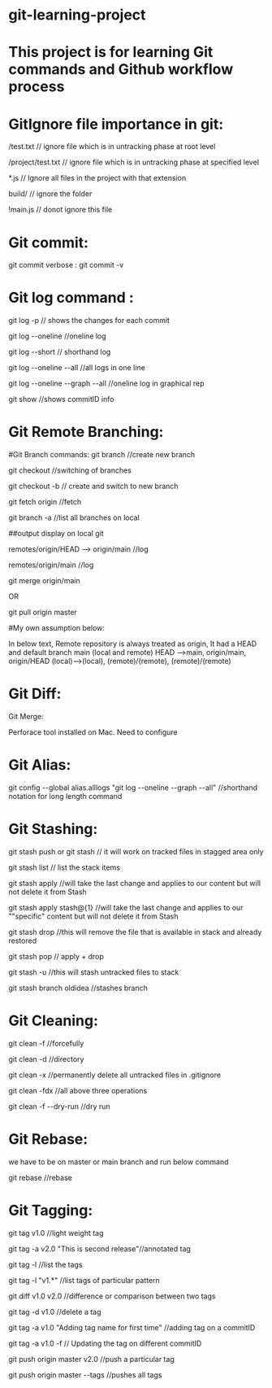 # git-learning-project
This project is for learning Git commands and Github workflow process
========================================================================================
# GitIgnore file importance in git:

/test.txt           // ignore file which is in untracking phase at root level

/project/test.txt   // ignore file which is in untracking phase at specified level

 *.js               // Ignore all files in the project with that extension

 build/             // ignore the folder

 !main.js           // donot ignore this file


# Git commit:

git commit verbose : git commit -v


# Git log command :

git log -p // shows the changes for each commit

git log --oneline //oneline log

git log --short // shorthand log

git log --oneline --all //all logs in one line

git log --oneline --graph --all //oneline log in graphical rep

git show <commitID> //shows commitID info


# Git Remote Branching:

#Git Branch commands:
git branch <branch-name> //create new branch

git checkout <branch-name> //switching of branches

git checkout -b <brnach-name> // create and switch to new branch

git fetch origin //fetch

git branch -a //list all branches on local

##output display on local git

remotes/origin/HEAD --> origin/main //log

remotes/origin/main //log

git merge origin/main

OR

git pull origin master


#My own assumption below:

In below text, Remote repository is always treated as origin,
It had a HEAD and default branch main (local and remote)
HEAD -->main, origin/main, origin/HEAD
(local)-->(local), (remote)/(remote), (remote)/(remote)


# Git Diff:

Git Merge:

Perforace tool installed on Mac. Need to configure

# Git Alias:

git config --global alias.alllogs "git log --oneline --graph --all" //shorthand
notation for long length command


# Git Stashing:

git stash push or git stash // it will work on tracked files in stagged area only

git stash list // list the stack items

git stash apply //will take the last change and applies to our content but will not delete it from Stash

git stash apply stash@{1} //will take the last change and applies to our ""specific" content but will not delete it from Stash

git stash drop //this will remove the file that is available in stack and already restored

git stash pop // apply + drop

git stash -u //this will stash untracked files to stack

git stash branch oldidea //stashes branch


# Git Cleaning:

git clean -f  //forcefully

git clean -d //directory

git clean -x //permanently delete all untracked files in .gitignore

git clean -fdx //all above three operations

git clean -f --dry-run //dry run


# Git Rebase:

we have to be on master or main branch and run below command

git rebase <feature1-branch> //rebase


# Git Tagging:

git tag v1.0 //light weight tag

git tag -a v2.0 "This is second release"//annotated tag

git tag -l //list the tags

git tag -l "v1.*" //list tags of particular pattern

git diff v1.0 v2.0 //difference or comparison between two tags

git tag -d v1.0 //delete a tag

git tag -a v1.0 <FirstcommitID> "Adding tag name for first time" //adding tag on a commitID

git tag -a v1.0 -f <SecondcommitID> // Updating the tag on different commitID

git push origin master v2.0 //push a particular tag

git push origin master --tags //pushes all tags

